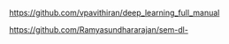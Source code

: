 https://github.com/vpavithiran/deep_learning_full_manual



https://github.com/Ramyasundhararajan/sem-dl-
